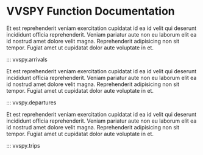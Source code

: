 # VVSPY Function Documentation

<!-- TODO: Add introduction -->

Et est reprehenderit veniam exercitation cupidatat id ea id velit qui deserunt incididunt officia reprehenderit. Veniam pariatur aute non eu laborum elit ea id nostrud amet dolore velit magna. Reprehenderit adipisicing non sit tempor. Fugiat amet ut cupidatat dolor aute voluptate in et.

::: vvspy.arrivals

<!-- TODO: Add introduction -->

Et est reprehenderit veniam exercitation cupidatat id ea id velit qui deserunt incididunt officia reprehenderit. Veniam pariatur aute non eu laborum elit ea id nostrud amet dolore velit magna. Reprehenderit adipisicing non sit tempor. Fugiat amet ut cupidatat dolor aute voluptate in et.

::: vvspy.departures

<!-- TODO: Add introduction -->

Et est reprehenderit veniam exercitation cupidatat id ea id velit qui deserunt incididunt officia reprehenderit. Veniam pariatur aute non eu laborum elit ea id nostrud amet dolore velit magna. Reprehenderit adipisicing non sit tempor. Fugiat amet ut cupidatat dolor aute voluptate in et.

::: vvspy.trips
